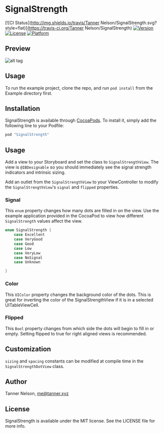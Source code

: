 # SignalStrength

[![CI Status](http://img.shields.io/travis/Tanner Nelson/SignalStrength.svg?style=flat)](https://travis-ci.org/Tanner Nelson/SignalStrength)
[![Version](https://img.shields.io/cocoapods/v/SignalStrength.svg?style=flat)](http://cocoapods.org/pods/SignalStrength)
[![License](https://img.shields.io/cocoapods/l/SignalStrength.svg?style=flat)](http://cocoapods.org/pods/SignalStrength)
[![Platform](https://img.shields.io/cocoapods/p/SignalStrength.svg?style=flat)](http://cocoapods.org/pods/SignalStrength)

## Preview

![alt tag](https://cloud.githubusercontent.com/assets/1342803/12491628/208d872e-c04a-11e5-8ca4-b5e7266aee05.gif)

## Usage

To run the example project, clone the repo, and run `pod install` from the Example directory first.

## Installation

SignalStrength is available through [CocoaPods](http://cocoapods.org). To install
it, simply add the following line to your Podfile:

```ruby
pod "SignalStrength"
```

## Usage

Add a view to your Storyboard and set the class to `SignalStrengthView`. The view is `@IBDesignable` so you should immediately see the signal strength indicators and intrinsic sizing.

Add an outlet from the `SignalStrengthView` to your ViewController to modify the `SignalStrengthView`'s `signal` and `flipped` properties.

### Signal

This `enum` property changes how many dots are filled in on the view. Use the example application provided in the CocoaPod to view how different `SignalStrength` values affect the view.

```swift
enum SignalStrength {
    case Excellent
    case VeryGood
    case Good
    case Low
    case VeryLow
    case NoSignal
    case Unknown

}
```
### Color

This `UIColor` property changes the background color of the dots. This is great for inverting the color of the SignalStrengthView if it is in a selected UITableViewCell.

### Flipped

This `Bool` property changes from which side the dots will begin to fill in or empty. Setting flipped to true for right aligned views is recommended.

## Customization

`sizing` and `spacing` constants can be modified at compile time in the `SignalStrengthDotView` class.

## Author

Tanner Nelson, <me@tanner.xyz>

## License

SignalStrength is available under the MIT license. See the LICENSE file for more info.